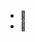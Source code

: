 - 👀
- 🌱 
<!---
enginpaksoy/enginpaksoy is a ✨ special ✨ repository because its `README.md` (this file) appears on your GitHub profile.
You can click the Preview link to take a look at your changes.
--->
